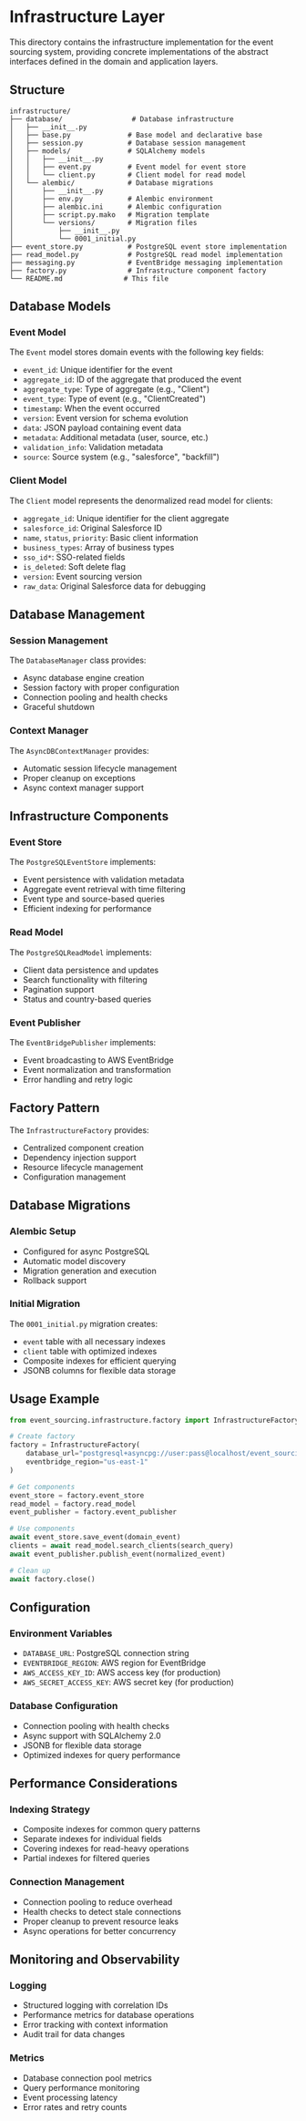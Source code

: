 # Infrastructure Layer

This directory contains the infrastructure implementation for the event sourcing system, providing concrete implementations of the abstract interfaces defined in the domain and application layers.

## Structure

```
infrastructure/
├── database/                 # Database infrastructure
│   ├── __init__.py
│   ├── base.py              # Base model and declarative base
│   ├── session.py           # Database session management
│   ├── models/              # SQLAlchemy models
│   │   ├── __init__.py
│   │   ├── event.py         # Event model for event store
│   │   └── client.py        # Client model for read model
│   └── alembic/             # Database migrations
│       ├── __init__.py
│       ├── env.py           # Alembic environment
│       ├── alembic.ini      # Alembic configuration
│       ├── script.py.mako   # Migration template
│       └── versions/        # Migration files
│           ├── __init__.py
│           └── 0001_initial.py
├── event_store.py           # PostgreSQL event store implementation
├── read_model.py            # PostgreSQL read model implementation
├── messaging.py             # EventBridge messaging implementation
├── factory.py               # Infrastructure component factory
└── README.md               # This file
```

## Database Models

### Event Model
The `Event` model stores domain events with the following key fields:
- `event_id`: Unique identifier for the event
- `aggregate_id`: ID of the aggregate that produced the event
- `aggregate_type`: Type of aggregate (e.g., "Client")
- `event_type`: Type of event (e.g., "ClientCreated")
- `timestamp`: When the event occurred
- `version`: Event version for schema evolution
- `data`: JSON payload containing event data
- `metadata`: Additional metadata (user, source, etc.)
- `validation_info`: Validation metadata
- `source`: Source system (e.g., "salesforce", "backfill")

### Client Model
The `Client` model represents the denormalized read model for clients:
- `aggregate_id`: Unique identifier for the client aggregate
- `salesforce_id`: Original Salesforce ID
- `name`, `status`, `priority`: Basic client information
- `business_types`: Array of business types
- `sso_id*`: SSO-related fields
- `is_deleted`: Soft delete flag
- `version`: Event sourcing version
- `raw_data`: Original Salesforce data for debugging

## Database Management

### Session Management
The `DatabaseManager` class provides:
- Async database engine creation
- Session factory with proper configuration
- Connection pooling and health checks
- Graceful shutdown

### Context Manager
The `AsyncDBContextManager` provides:
- Automatic session lifecycle management
- Proper cleanup on exceptions
- Async context manager support

## Infrastructure Components

### Event Store
The `PostgreSQLEventStore` implements:
- Event persistence with validation metadata
- Aggregate event retrieval with time filtering
- Event type and source-based queries
- Efficient indexing for performance

### Read Model
The `PostgreSQLReadModel` implements:
- Client data persistence and updates
- Search functionality with filtering
- Pagination support
- Status and country-based queries

### Event Publisher
The `EventBridgePublisher` implements:
- Event broadcasting to AWS EventBridge
- Event normalization and transformation
- Error handling and retry logic

## Factory Pattern

The `InfrastructureFactory` provides:
- Centralized component creation
- Dependency injection support
- Resource lifecycle management
- Configuration management

## Database Migrations

### Alembic Setup
- Configured for async PostgreSQL
- Automatic model discovery
- Migration generation and execution
- Rollback support

### Initial Migration
The `0001_initial.py` migration creates:
- `event` table with all necessary indexes
- `client` table with optimized indexes
- Composite indexes for efficient querying
- JSONB columns for flexible data storage

## Usage Example

```python
from event_sourcing.infrastructure.factory import InfrastructureFactory

# Create factory
factory = InfrastructureFactory(
    database_url="postgresql+asyncpg://user:pass@localhost/event_sourcing",
    eventbridge_region="us-east-1"
)

# Get components
event_store = factory.event_store
read_model = factory.read_model
event_publisher = factory.event_publisher

# Use components
await event_store.save_event(domain_event)
clients = await read_model.search_clients(search_query)
await event_publisher.publish_event(normalized_event)

# Clean up
await factory.close()
```

## Configuration

### Environment Variables
- `DATABASE_URL`: PostgreSQL connection string
- `EVENTBRIDGE_REGION`: AWS region for EventBridge
- `AWS_ACCESS_KEY_ID`: AWS access key (for production)
- `AWS_SECRET_ACCESS_KEY`: AWS secret key (for production)

### Database Configuration
- Connection pooling with health checks
- Async support with SQLAlchemy 2.0
- JSONB for flexible data storage
- Optimized indexes for query performance

## Performance Considerations

### Indexing Strategy
- Composite indexes for common query patterns
- Separate indexes for individual fields
- Covering indexes for read-heavy operations
- Partial indexes for filtered queries

### Connection Management
- Connection pooling to reduce overhead
- Health checks to detect stale connections
- Proper cleanup to prevent resource leaks
- Async operations for better concurrency

## Monitoring and Observability

### Logging
- Structured logging with correlation IDs
- Performance metrics for database operations
- Error tracking with context information
- Audit trail for data changes

### Metrics
- Database connection pool metrics
- Query performance monitoring
- Event processing latency
- Error rates and retry counts
